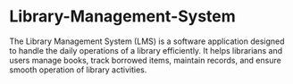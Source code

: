 # Library-Management-System
The Library Management System (LMS) is a software application designed to handle the daily operations of a library efficiently. It helps librarians and users manage books, track borrowed items, maintain records, and ensure smooth operation of library activities.
